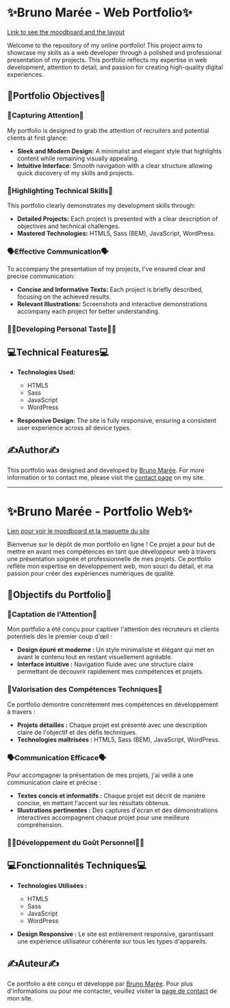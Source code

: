 # ✨Bruno Marée - Web Portfolio✨
[Link to see the moodboard and the layout](https://www.figma.com/design/9vUtDqodPVBlvVQv3ZucW6/Portfolio?node-id=1-23&t=PAcEe6Ladw8Ruo0o-1)

Welcome to the repository of my online portfolio! This project aims to showcase my skills as a web developer through a polished and professional presentation of my projects. This portfolio reflects my expertise in web development, attention to detail, and passion for creating high-quality digital experiences.

## 🎯Portfolio Objectives🎯

### 👀Capturing Attention👀
My portfolio is designed to grab the attention of recruiters and potential clients at first glance:
- **Sleek and Modern Design:** A minimalist and elegant style that highlights content while remaining visually appealing.
- **Intuitive Interface:** Smooth navigation with a clear structure allowing quick discovery of my skills and projects.

### 🤖Highlighting Technical Skills🤖
This portfolio clearly demonstrates my development skills through:
- **Detailed Projects:** Each project is presented with a clear description of objectives and technical challenges.
- **Mastered Technologies:** HTML5, Sass (BEM), JavaScript, WordPress.

### 🗣️Effective Communication🗣️
To accompany the presentation of my projects, I've ensured clear and precise communication:
- **Concise and Informative Texts:** Each project is briefly described, focusing on the achieved results.
- **Relevant Illustrations:** Screenshots and interactive demonstrations accompany each project for better understanding.

### 👨‍🍳Developing Personal Taste👨‍🍳


## 💻Technical Features💻

- **Technologies Used:**
    - HTML5
    - Sass
    - JavaScript
    - WordPress

- **Responsive Design:** The site is fully responsive, ensuring a consistent user experience across all device types.

## ✍️Author✍️

This portfolio was designed and developed by [Bruno Marée](https://mareebruno.be). For more information or to contact me, please visit the [contact page](https://mareebruno.be/contact) on my site.


----------------------------------------------------------------------------------------------------------------------------
# ✨Bruno Marée - Portfolio Web✨
[Lien pour voir le moodboard et la maquette du site](https://www.figma.com/design/uuHrZgqX1a7iE6inqe8tLM/Portfolio?node-id=2-622&t=xIpkCMs44rvp5WAR-1)

Bienvenue sur le dépôt de mon portfolio en ligne ! Ce projet a pour but de mettre en avant mes compétences en tant que développeur web à travers une présentation soignée et professionnelle de mes projets. Ce portfolio reflète mon expertise en développement web, mon souci du détail, et ma passion pour créer des expériences numériques de qualité.

## 🎯Objectifs du Portfolio🎯

### 👀Captation de l'Attention👀
Mon portfolio a été conçu pour captiver l'attention des recruteurs et clients potentiels dès le premier coup d'œil :
- **Design épuré et moderne :** Un style minimaliste et élégant qui met en avant le contenu tout en restant visuellement agréable.
- **Interface intuitive :** Navigation fluide avec une structure claire permettant de découvrir rapidement mes compétences et projets.

### 🤖Valorisation des Compétences Techniques🤖
Ce portfolio démontre concrètement mes compétences en développement à travers :
- **Projets détaillés :** Chaque projet est présenté avec une description claire de l'objectif et des défis techniques.
- **Technologies maîtrisées :** HTML5, Sass (BEM), JavaScript, WordPress.

### 🗣️Communication Efficace🗣️
Pour accompagner la présentation de mes projets, j'ai veillé à une communication claire et précise :
- **Textes concis et informatifs :** Chaque projet est décrit de manière concise, en mettant l'accent sur les résultats obtenus.
- **Illustrations pertinentes :** Des captures d'écran et des démonstrations interactives accompagnent chaque projet pour une meilleure compréhension.

### 👨‍🍳Développement du Goût Personnel👨‍🍳


## 💻Fonctionnalités Techniques💻

- **Technologies Utilisées :**
    - HTML5
    - Sass
    - JavaScript
    - WordPress

- **Design Responsive :** Le site est entièrement responsive, garantissant une expérience utilisateur cohérente sur tous les types d'appareils.

## ✍️Auteur✍️

Ce portfolio a été conçu et développé par [Bruno Marée](https://mareebruno.be). Pour plus d'informations ou pour me
contacter, veuillez visiter la [page de contact](https://mareebruno.be/contact) de mon site.